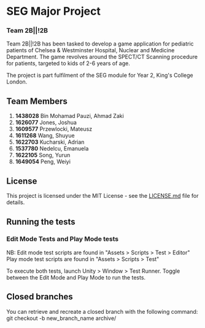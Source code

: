 # SEG Major Project

### Team 2B||!2B

Team 2B||!2B has been tasked to develop a game application for pediatric
patients of Chelsea & Westminster Hospital, Nuclear and Medicine
Department. The game revolves around the SPECT/CT Scanning procedure for
patients, targeted to kids of 2-6 years of age.

The project is part fulfilment of the SEG module for Year 2, King's College
London.

## Team Members

1.  **1438028**  Bin Mohamad Pauzi, Ahmad Zaki
2.  **1626077**  Jones, Joshua
3.  **1609577**  Przewlocki, Mateusz
4.  **1611268**  Wang, Shuyue
5.  **1622703**  Kucharski, Adrian
6.  **1537780**  Nedelcu, Emanuela
7.  **1622105**  Song, Yurun
8.  **1649054**  Peng, Weiyi

## License

This project is licensed under the MIT License - see the [LICENSE.md](LICENSE.md) file for details.

## Running the tests

### Edit Mode Tests and Play Mode tests
NB: Edit mode test scripts are found in "Assets > Scripts > Test > Editor"
    Play mode test scripts are found in "Assets > Scripts > Test"

To execute both tests, launch Unity > Window > Test Runner. Toggle between
the Edit Mode and Play Mode to run the tests.

## Closed branches

You can retrieve and recreate a closed branch with the following command:
git checkout -b new_branch_name archive/<branchname>
